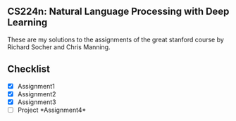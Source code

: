 ## CS224n: Natural Language Processing with Deep Learning
These are my solutions to the assignments of the great stanford course by Richard Socher and Chris Manning.

## Checklist
- [x] Assignment1
- [x] Assignment2
- [x] Assignment3
- [ ] Project \*Assignment4\*
